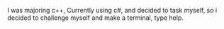 I was majoring c++, Currently using c#, and decided to task myself, so i decided to challenge myself and make a terminal, type help.
